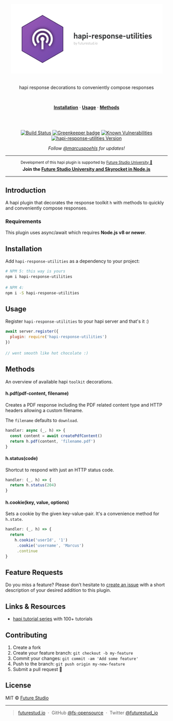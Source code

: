 <div align="center">
  <img width="471" style="max-width:100%;" src="https://github.com/fs-opensource/hapi-response-utilities/blob/master/media/hapi-response-utilities.png?raw=true" alt="hapi-response-utilities logo">
  <br/>
  <br/>
  <p>
    hapi response decorations to conveniently compose responses
  </p>
  <br/>
  <p>
    <a href="#installation"><strong>Installation</strong></a> ·
    <a href="#usage"><strong>Usage</strong></a> ·
    <a href="#methods"><strong>Methods</strong></a>
  </p>
  <br/>
  <br/>
  <p>

[![Build Status](https://travis-ci.org/fs-opensource/hapi-response-utilities.svg?branch=master)](https://travis-ci.org/fs-opensource/hapi-response-utilities) [![Greenkeeper badge](https://badges.greenkeeper.io/fs-opensource/hapi-response-utilities.svg)](https://greenkeeper.io/)
  <a href="https://snyk.io/test/github/fs-opensource/hapi-response-utilities"><img src="https://snyk.io/test/github/fs-opensource/hapi-response-utilities/badge.svg" alt="Known Vulnerabilities" data-canonical-src="https://snyk.io/test/github/fs-opensource/hapi-response-utilities" style="max-width:100%;"></a>
    <a href="https://www.npmjs.com/package/hapi-response-utilities"><img src="https://img.shields.io/npm/v/hapi-response-utilities.svg" alt="hapi-response-utilities Version" data-canonical-src="https://img.shields.io/npm/v/hapi-response-utilities.svg" style="max-width:100%;"></a>
  </p>
  <p>
    <em>Follow <a href="http://twitter.com/marcuspoehls">@marcuspoehls</a> for updates!</em>
  </p>
</div>

------

<p align="center"><sup>Development of this hapi plugin is supported by <a href="https://futurestud.io">Future Studio University 🚀</a></sup>
<br><b>
Join the <a href="https://futurestud.io/university">Future Studio University and Skyrocket in Node.js</a></b>
</p>

------


## Introduction
A hapi plugin that decorates the response toolkit `h` with methods to quickly and conveniently compose responses.


### Requirements
This plugin uses async/await which requires **Node.js v8 or newer**.


## Installation
Add `hapi-response-utilities` as a dependency to your project:

```bash
# NPM 5: this way is yours
npm i hapi-response-utilities

# NPM 4:
npm i -S hapi-response-utilities
```


## Usage
Register `hapi-response-utilities` to your hapi server and that's it :)

```js
await server.register({
  plugin: require('hapi-response-utilities')
})

// went smooth like hot chocolate :)
```


## Methods
An overview of available hapi `toolkit` decorations.


#### h.pdf(pdf-content, filename)
Creates a PDF response including the PDF related content type and HTTP headers allowing a custom filename.

The `filename` defaults to `download`.

```js
handler: async (_, h) => {
  const content = await createPdfContent()
  return h.pdf(content, 'filename.pdf')
}
```


#### h.status(code)
Shortcut to respond with just an HTTP status code.

```js
handler: (_, h) => {
  return h.status(204)
}
```


#### h.cookie(key, value, options)
Sets a cookie by the given key-value-pair. It's a convenience method for `h.state`.

```js
handler: (_, h) => {
  return
    h.cookie('userId', '1')
     .cookie('username', 'Marcus')
     .continue
}
```


## Feature Requests
Do you miss a feature? Please don’t hesitate to
[create an issue](https://github.com/fs-opensource/hapi-response-utilities/issues) with a short description of your desired addition to this plugin.


## Links & Resources

- [hapi tutorial series](https://futurestud.io/tutorials/hapi-get-your-server-up-and-running) with 100+ tutorials


## Contributing

1.  Create a fork
2.  Create your feature branch: `git checkout -b my-feature`
3.  Commit your changes: `git commit -am 'Add some feature'`
4.  Push to the branch: `git push origin my-new-feature`
5.  Submit a pull request 🚀


## License

MIT © [Future Studio](https://futurestud.io)

---

> [futurestud.io](https://futurestud.io) &nbsp;&middot;&nbsp;
> GitHub [@fs-opensource](https://github.com/fs-opensource/) &nbsp;&middot;&nbsp;
> Twitter [@futurestud_io](https://twitter.com/futurestud_io)
